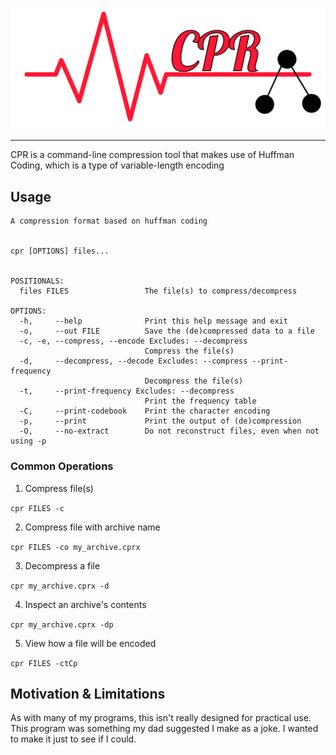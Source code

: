 ![image](./assets/CPR-logo.png)

---

CPR is a command-line compression tool that makes use of Huffman Coding, which
is a type of variable-length encoding

## Usage
```
A compression format based on huffman coding 


cpr [OPTIONS] files...


POSITIONALS:
  files FILES                 The file(s) to compress/decompress 

OPTIONS:
  -h,     --help              Print this help message and exit 
  -o,     --out FILE          Save the (de)compressed data to a file 
  -c, -e, --compress, --encode Excludes: --decompress 
                              Compress the file(s) 
  -d,     --decompress, --decode Excludes: --compress --print-frequency 
                              Decompress the file(s) 
  -t,     --print-frequency Excludes: --decompress 
                              Print the frequency table 
  -C,     --print-codebook    Print the character encoding 
  -p,     --print             Print the output of (de)compression 
  -O,     --no-extract        Do not reconstruct files, even when not using -p
```

### Common Operations
1. Compress file(s)

`cpr FILES -c`

2. Compress file with archive name

`cpr FILES -co my_archive.cprx`

3. Decompress a file

`cpr my_archive.cprx -d`

4. Inspect an archive's contents

`cpr my_archive.cprx -dp`

5. View how a file will be encoded

`cpr FILES -ctCp`

## Motivation & Limitations

As with many of my programs, this isn't really designed for practical use. This
program was something my dad suggested I make as a joke. I wanted to make it
just to see if I could.
